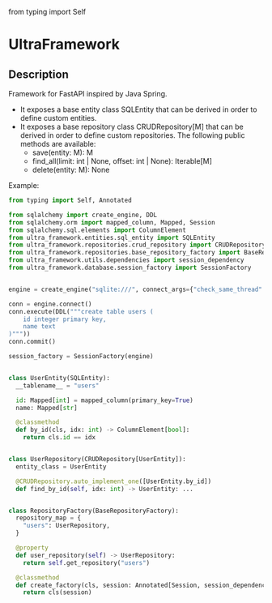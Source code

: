 from typing import Self

# UltraFramework

## Description
Framework for FastAPI inspired by Java Spring.

* It exposes a base entity class SQLEntity that can be derived in order to define custom entities.
* It exposes a base repository class CRUDRepository[M]  that can be derived in order to define custom repositories. The following public methods are available:
  * save(entity: M): M
  * find_all(limit: int | None, offset: int | None): Iterable[M]
  * delete(entity: M): None

Example:

```python
from typing import Self, Annotated

from sqlalchemy import create_engine, DDL
from sqlalchemy.orm import mapped_column, Mapped, Session
from sqlalchemy.sql.elements import ColumnElement
from ultra_framework.entities.sql_entity import SQLEntity
from ultra_framework.repositories.crud_repository import CRUDRepository
from ultra_framework.repositories.base_repository_factory import BaseRepositoryFactory
from ultra_framework.utils.dependencies import session_dependency
from ultra_framework.database.session_factory import SessionFactory


engine = create_engine("sqlite:///", connect_args={"check_same_thread": False})

conn = engine.connect()
conn.execute(DDL("""create table users (
    id integer primary key, 
    name text
)"""))
conn.commit()

session_factory = SessionFactory(engine)


class UserEntity(SQLEntity):
  __tablename__ = "users"

  id: Mapped[int] = mapped_column(primary_key=True)
  name: Mapped[str]

  @classmethod
  def by_id(cls, idx: int) -> ColumnElement[bool]:
    return cls.id == idx


class UserRepository(CRUDRepository[UserEntity]):
  entity_class = UserEntity

  @CRUDRepository.auto_implement_one([UserEntity.by_id])
  def find_by_id(self, idx: int) -> UserEntity: ...


class RepositoryFactory(BaseRepositoryFactory):
  repository_map = {
    "users": UserRepository,
  }

  @property
  def user_repository(self) -> UserRepository:
    return self.get_repository("users")

  @classmethod
  def create_factory(cls, session: Annotated[Session, session_dependency(session_factory)]) -> Self:
    return cls(session)
```
